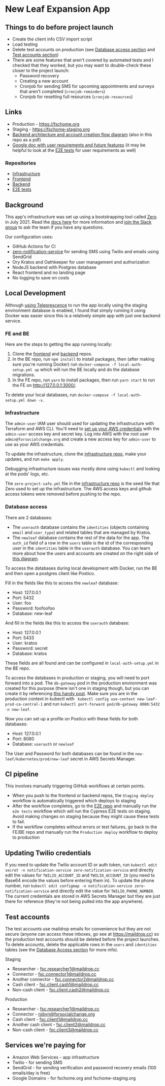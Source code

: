 # New Leaf Expansion App

## Things to do before project launch
- Create the client info CSV import script
- Load testing
- Delete test accounts on production (see [Database access section](https://github.com/for-social-change/new-leaf-docs/#database-access) and [Test accounts section](https://github.com/for-social-change/new-leaf-docs/#test-accounts))
- There are some features that aren't covered by automated tests and I checked that they worked, but you may want to double-check these closer to the project launch:
  - Password recovery
  - Creating a new account
  - Cronjob for sending SMS for upcoming appointments and surveys that aren't completed (`cronjob-reminders`)
  - Cronjob for resetting full resources (`cronjob-resources`)

## Links
- Production - https://fschome.org
- Staging - https://fschome-staging.org
- [Backend architecture and account creation flow diagram](https://app.diagrams.net/#G1kXaIACwYXgDjok23fmnl3792eVtrb1vK) (also in this repo as a pdf)
- [Google doc with user requirements and future features](https://docs.google.com/document/d/13GYdpAW-aUbapH_Jkd6RKOgT9wqpYQ2f9lxtoPk7MZo/edit) (it may be helpful to look at the [E2E tests](https://github.com/for-social-change/new-leaf-e2e) for user requirements as well)

### Repositories
- [Infrastructure](https://github.com/for-social-change/new-leaf-infrastructure)
- [Frontend](https://github.com/for-social-change/new-leaf-frontend)
- [Backend](https://github.com/for-social-change/new-leaf-backend)
- [E2E tests](https://github.com/for-social-change/new-leaf-e2e)

## Background
This app's infrastructure was set up using a bootstrapping tool called [Zero](https://github.com/commitdev/zero) in July 2021. Read the [docs here](https://getzero.dev/docs/zero/about/overview) for more information and [join the Slack group](https://slack.getzero.dev/) to ask the team if you have any questions.

Our configuration uses:
- GitHub Actions for CI
- [zero-notification-service](https://github.com/commitdev/zero-notification-service) for sending SMS using Twilio and emails using SendGrid
- Ory Kratos and Oathkeeper for user management and authorization
- NodeJS backend with Postgres database
- React frontend and no landing page
- No logging to save on costs

## Local Development
Although [using Teleprescence](https://getzero.dev/docs/modules/aws-eks-stack/guides/dev-experience-telepresence) to run the app locally using the staging environment database is enabled, I found that simply running it using Docker was easier since this is a relatively simple app with just one backend service.

### FE and BE
Here are the steps to getting the app running locally:
1. Clone the [frontend](https://github.com/for-social-change/new-leaf-frontend) and [backend](https://github.com/for-social-change/new-leaf-backend) repos.
2. In the BE repo, run `npm install` to install packages, then (after making sure you're running Docker) run `docker-compose -f local-auth-setup.yml up` which will run the BE locally and do the database migrations.
3. In the FE repo, run `yarn` to install packages, then run `yarn start` to run the FE on http://127.0.0.1:3000/.

To delete your local databases, run `docker-compose -f local-auth-setup.yml down -v`.

### Infrastructure
The `admin-user` IAM user should used for updating the infrastructure with Terraform and AWS CLI. You'll need to [set up your AWS credentials](https://docs.aws.amazon.com/polly/latest/dg/setup-aws-cli.html) with the `admin-user` access key and secret key. Log into AWS with the root user `admin@forsocialchange.org` and create a new access key for `admin-user` to use as your AWS credentials. 

To update the infrastructure, clone the [infrastructure repo](https://github.com/for-social-change/new-leaf-infrastructure), make your updates, and run `make apply`.

Debugging infrastructure issues was mostly done using `kubectl` and looking at the pods' logs, etc. 

The `zero-project-safe.yml` file in the [infrastructure repo](https://github.com/for-social-change/new-leaf-infrastructure) is the seed file that Zero used to set up the infrastructure. The AWS access keys and github access tokens were removed before pushing to the repo.

### Database access
There are 2 databases:
- The `userauth` database contains the `identities` (objects containing `email` and `user_type`) and related tables that are managed by Kratos.
- The `newleaf` database contains the rest of the data for the app. The `auth_id` field of a row in the `users` table is the id of the corresponding user in the `identities` table in the `userauth` database. You can learn more about how the users and accounts are created on the right side of [this diagram](https://github.com/for-social-change/new-leaf-docs/blob/main/BackendArchitectureAndAccountCreationFlows.pdf).

To access the databases during local development with Docker, run the BE and then open a postgres client like Postico. 

Fill in the fields like this to access the `newleaf` database: 
- Host: 127.0.0.1
- Port: 5432
- User: foo
- Password: foofoofoo
- Database: new-leaf

And fill in the fields like this to access the `userauth` database: 
- Host: 127.0.0.1
- Port: 5433
- User: kratos
- Password: secret
- Database: kratos

These fields are all found and can be configured in `local-auth-setup.yml` in the BE repo.

To access the databases in production or staging, you will need to port forward into a pod. The `db-gateway` pod in the production environment was created for this purpose (there isn't one in staging though, but you can create it by referencing [this handy post](https://github.com/kubernetes/kubernetes/issues/72597#issuecomment-518617501). Make sure you are in the production context in kubectl with ` kubectl config use-context new-leaf-prod-ca-central-1` and run `kubectl port-forward pod/db-gateway 8080:5432 -n new-leaf`. 

Now you can set up a profile on Postico with these fields for both databases:
- Host: 127.0.0.1
- Port: 8080
- Database: `userauth` or `newleaf`

The User and Password for both databases can be found in the `new-leaf/kubernetes/prod/new-leaf` secret in AWS Secrets Manager.

## CI pipeline
This involves manually triggering GitHub workflows at certain points.
- When you push to the frontend or backend repos, the `Staging deploy` workflow is automatically triggered which deploys to staging
- After the workflow completes, go to the [E2E repo](https://github.com/for-social-change/new-leaf-e2e) and manually run the `e2e tests` workflow which will run the Cypress E2E tests on staging. Avoid making changes on staging because they might cause these tests to fail.
- If the workflow completes without errors or test failures, go back to the FE/BE repo and manually run the `Production deploy` workflow to deploy to production

## Updating Twilio credentials
If you need to update the Twilio account ID or auth token, run `kubectl edit secret -n notification-service zero-notification-service` and directly edit the values for `TWILIO_ACCOUNT_ID` and `TWILIO_ACCOUNT_ID` (you need to Base64 encode the values before entering them in).
To update the phone number, run `kubectl edit configmap -n notification-service zero-notification-service` and directly edit the value for `TWILIO_PHONE_NUMBER`.
The current credentials are stored in AWS Secrets Manager but they are just there for reference (they're not being pulled into the app anywhere).

## Test accounts
The test accounts use maildrop emails for convenience but they are not secure (anyone can access these inboxes, go see at https://maildrop.cc) so the production test accounts should be deleted before the project launches. To delete accounts, delete the applicable rows in the `users` and `identities` tables (see the [Database Access section](https://github.com/for-social-change/new-leaf-docs/#database-access) for more info).

Staging
- Researcher - fsc.researcher1@maildrop.cc
- Connector - fsc.connector1@maildrop.cc
- Another connector - fsc.connector2@maildrop.cc
- Cash client - fsc.client.cash1@maildrop.cc
- Non-cash client - fsc.client.cash2@maildrop.cc

Production
- Researcher - fsc.researcher1@maildrop.cc
- Connector - robyn@forsocialchange.org
- Cash client - fsc.client1@maildrop.cc
- Another cash client - fsc.client2@maildrop.cc
- Non-cash client - fsc.client3@maildrop.cc

## Services we're paying for
- Amazon Web Services - app infrastructure
- Twilio - for sending SMS
- SendGrid - for sending verification and password recovery emails (100 emails/day is free)
- Google Domains - for fschome.org and fschome-staging.org
